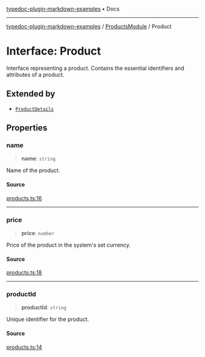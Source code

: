 [typedoc-plugin-markdown-examples](../../README.md) • Docs

***

[typedoc-plugin-markdown-examples](../../modules.md) / [ProductsModule](../README.md) / Product

# Interface: Product

Interface representing a product.
Contains the essential identifiers and attributes of a product.

## Extended by

- [`ProductDetails`](ProductDetails.md)

## Properties

### name

> **name**: `string`

Name of the product.

#### Source

[products.ts:16](https://github.com/typedoc2md/typedoc-plugin-markdown-examples/blob/bacb1c2264a9626cba5f9e7959f4fc899171a745/examples/src/products.ts#L16)

***

### price

> **price**: `number`

Price of the product in the system's set currency.

#### Source

[products.ts:18](https://github.com/typedoc2md/typedoc-plugin-markdown-examples/blob/bacb1c2264a9626cba5f9e7959f4fc899171a745/examples/src/products.ts#L18)

***

### productId

> **productId**: `string`

Unique identifier for the product.

#### Source

[products.ts:14](https://github.com/typedoc2md/typedoc-plugin-markdown-examples/blob/bacb1c2264a9626cba5f9e7959f4fc899171a745/examples/src/products.ts#L14)
